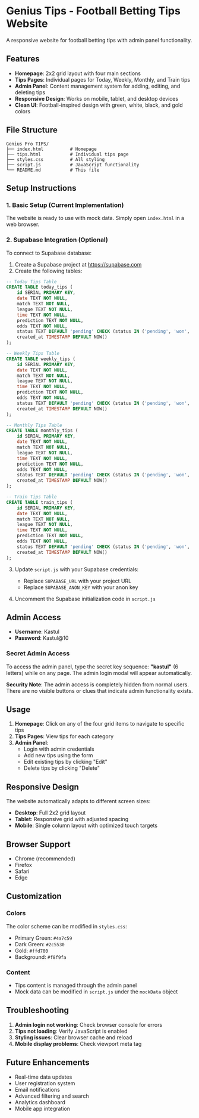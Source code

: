 # Genius Tips - Football Betting Tips Website

A responsive website for football betting tips with admin panel functionality.

## Features

- **Homepage**: 2x2 grid layout with four main sections
- **Tips Pages**: Individual pages for Today, Weekly, Monthly, and Train tips
- **Admin Panel**: Content management system for adding, editing, and deleting tips
- **Responsive Design**: Works on mobile, tablet, and desktop devices
- **Clean UI**: Football-inspired design with green, white, black, and gold colors

## File Structure

```
Genius Pro TIPS/
├── index.html          # Homepage
├── tips.html           # Individual tips page
├── styles.css          # All styling
├── script.js           # JavaScript functionality
└── README.md           # This file
```

## Setup Instructions

### 1. Basic Setup (Current Implementation)
The website is ready to use with mock data. Simply open `index.html` in a web browser.

### 2. Supabase Integration (Optional)
To connect to Supabase database:

1. Create a Supabase project at https://supabase.com
2. Create the following tables:

```sql
-- Today Tips Table
CREATE TABLE today_tips (
    id SERIAL PRIMARY KEY,
    date TEXT NOT NULL,
    match TEXT NOT NULL,
    league TEXT NOT NULL,
    time TEXT NOT NULL,
    prediction TEXT NOT NULL,
    odds TEXT NOT NULL,
    status TEXT DEFAULT 'pending' CHECK (status IN ('pending', 'won', 'lost')),
    created_at TIMESTAMP DEFAULT NOW()
);

-- Weekly Tips Table
CREATE TABLE weekly_tips (
    id SERIAL PRIMARY KEY,
    date TEXT NOT NULL,
    match TEXT NOT NULL,
    league TEXT NOT NULL,
    time TEXT NOT NULL,
    prediction TEXT NOT NULL,
    odds TEXT NOT NULL,
    status TEXT DEFAULT 'pending' CHECK (status IN ('pending', 'won', 'lost')),
    created_at TIMESTAMP DEFAULT NOW()
);

-- Monthly Tips Table
CREATE TABLE monthly_tips (
    id SERIAL PRIMARY KEY,
    date TEXT NOT NULL,
    match TEXT NOT NULL,
    league TEXT NOT NULL,
    time TEXT NOT NULL,
    prediction TEXT NOT NULL,
    odds TEXT NOT NULL,
    status TEXT DEFAULT 'pending' CHECK (status IN ('pending', 'won', 'lost')),
    created_at TIMESTAMP DEFAULT NOW()
);

-- Train Tips Table
CREATE TABLE train_tips (
    id SERIAL PRIMARY KEY,
    date TEXT NOT NULL,
    match TEXT NOT NULL,
    league TEXT NOT NULL,
    time TEXT NOT NULL,
    prediction TEXT NOT NULL,
    odds TEXT NOT NULL,
    status TEXT DEFAULT 'pending' CHECK (status IN ('pending', 'won', 'lost')),
    created_at TIMESTAMP DEFAULT NOW()
);
```

3. Update `script.js` with your Supabase credentials:
   - Replace `SUPABASE_URL` with your project URL
   - Replace `SUPABASE_ANON_KEY` with your anon key

4. Uncomment the Supabase initialization code in `script.js`

## Admin Access

- **Username**: Kastul
- **Password**: Kastul@10

### Secret Admin Access
To access the admin panel, type the secret key sequence: **"kastul"** (6 letters) while on any page. The admin login modal will appear automatically.

**Security Note**: The admin access is completely hidden from normal users. There are no visible buttons or clues that indicate admin functionality exists.

## Usage

1. **Homepage**: Click on any of the four grid items to navigate to specific tips
2. **Tips Pages**: View tips for each category
3. **Admin Panel**: 
   - Login with admin credentials
   - Add new tips using the form
   - Edit existing tips by clicking "Edit"
   - Delete tips by clicking "Delete"

## Responsive Design

The website automatically adapts to different screen sizes:
- **Desktop**: Full 2x2 grid layout
- **Tablet**: Responsive grid with adjusted spacing
- **Mobile**: Single column layout with optimized touch targets

## Browser Support

- Chrome (recommended)
- Firefox
- Safari
- Edge

## Customization

### Colors
The color scheme can be modified in `styles.css`:
- Primary Green: `#4a7c59`
- Dark Green: `#2c5530`
- Gold: `#ffd700`
- Background: `#f8f9fa`

### Content
- Tips content is managed through the admin panel
- Mock data can be modified in `script.js` under the `mockData` object

## Troubleshooting

1. **Admin login not working**: Check browser console for errors
2. **Tips not loading**: Verify JavaScript is enabled
3. **Styling issues**: Clear browser cache and reload
4. **Mobile display problems**: Check viewport meta tag

## Future Enhancements

- Real-time data updates
- User registration system
- Email notifications
- Advanced filtering and search
- Analytics dashboard
- Mobile app integration
